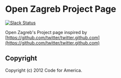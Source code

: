 # Open Zagreb Project Page

[![Slack Status](http://slackin.codeforcroatia.org/badge.svg)](http://codeforcroatia.org/slackin)

Open Zagreb's Project page inspired by [https://github.com/twitter/twitter.github.com](https://github.com/twitter/twitter.github.com)


## <a name="copyright"></a>Copyright
Copyright (c) 2012 Code for America.

